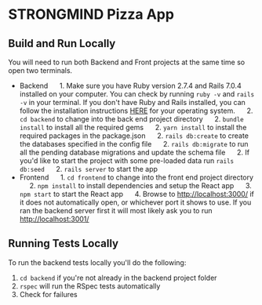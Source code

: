 # STRONGMIND Pizza App

## Build and Run Locally

You will need to run both Backend and Front projects at the same time so open two terminals.

- Backend
  &nbsp;&nbsp;&nbsp;&nbsp; 1. Make sure you have Ruby version 2.7.4 and Rails 7.0.4 installed on your computer. You can check by running `ruby -v` and `rails -v` in your terminal. If you don't have Ruby and Rails installed, you can follow the installation instructions [HERE](https://gorails.com/setup) for your operating system.
  &nbsp;&nbsp;&nbsp;&nbsp; 2. `cd backend` to change into the back end project directory
  &nbsp;&nbsp;&nbsp;&nbsp; 2. `bundle install` to install all the required gems
  &nbsp;&nbsp;&nbsp;&nbsp; 2. `yarn install` to install the required packages in the package.json
  &nbsp;&nbsp;&nbsp;&nbsp; 2. `rails db:create` to create the databases specified in the config file
  &nbsp;&nbsp;&nbsp;&nbsp; 2. `rails db:migrate` to run all the pending database migrations and update the schema file
  &nbsp;&nbsp;&nbsp;&nbsp; 2. If you'd like to start the project with some pre-loaded data run `rails db:seed`
  &nbsp;&nbsp;&nbsp;&nbsp; 2. `rails server` to start the app
- Frontend
  &nbsp;&nbsp;&nbsp;&nbsp; 1. `cd frontend` to change into the front end project directory
  &nbsp;&nbsp;&nbsp;&nbsp; 2. `npm install` to install dependencies and setup the React app
  &nbsp;&nbsp;&nbsp;&nbsp; 3. `npm start` to start the React app
  &nbsp;&nbsp;&nbsp;&nbsp; 4. Browse to [http://localhost:3000/](http://localhost:3000/) if it does not automatically open, or whichever port it shows to use. If you ran the backend server first it will most likely ask you to run [http://localhost:3001/](http://localhost:3001/)

## Running Tests Locally

To run the backend tests locally you'll do the following:

1. `cd backend` if you're not already in the backend project folder
2. `rspec` will run the RSpec tests automatically
3. Check for failures

